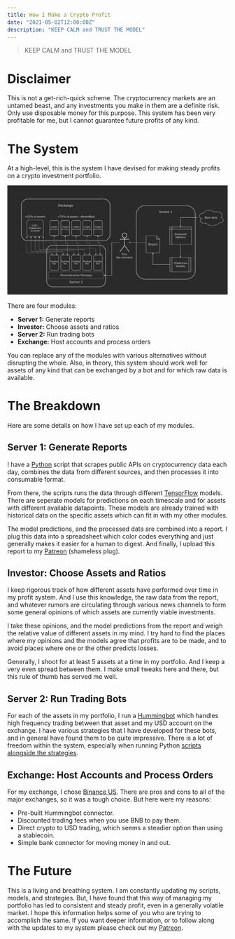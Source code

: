 ```yaml
---
title: How I Make a Crypto Profit
date: "2021-05-02T12:00:00Z"
description: "KEEP CALM and TRUST THE MODEL"
---
```


> KEEP CALM and TRUST THE MODEL

# Disclaimer

This is not a get-rich-quick scheme. The cryptocurrency markets are an untamed beast, and any investments you make in them are a definite risk. Only use disposable money for this purpose. This system has been very profitable for me, but I cannot guarantee future profits of any kind.

# The System

At a high-level, this is the system I have devised for making steady profits on a crypto investment portfolio.

![](profit-system.png)

There are four modules:

- **Server 1:** Generate reports
- **Investor:** Choose assets and ratios
- **Server 2:** Run trading bots
- **Exchange:** Host accounts and process orders

You can replace any of the modules with various alternatives without disrupting the whole. Also, in theory, this system should work well for assets of any kind that can be exchanged by a bot and for which raw data is available.

# The Breakdown

Here are some details on how I have set up each of my modules.

## Server 1: Generate Reports

I have a [Python](https://www.python.org/) script that scrapes public APIs on cryptocurrency data each day, combines the data from different sources, and then processes it into consumable format.

From there, the scripts runs the data through different [TensorFlow](https://www.tensorflow.org/) models. There are seperate models for predictions on each timescale and for assets with different available datapoints. These models are already trained with historical data on the specific assets which can fit in with my other modules.

The model predictions, and the processed data are combined into a report. I plug this data into a spreadsheet which color codes everything and just generally makes it easier for a human to digest. And finally, I upload this report to my [Patreon](https://www.patreon.com/isaiahnixon) (shameless plug).

## Investor: Choose Assets and Ratios

I keep rigorous track of how different assets have performed over time in my profit system. And I use this knowledge, the raw data from the report, and whatever rumors are circulating through various news channels to form some general opinions of which assets are currently viable investments.

I take these opinions, and the model predictions from the report and weigh the relative value of different assets in my mind. I try hard to find the places where my opinions and the models agree that profits are to be made, and to avoid places where one or the other predicts losses.

Generally, I shoot for at least 5 assets at a time in my portfolio. And I keep a very even spread between them. I make small tweaks here and there, but this rule of thumb has served me well.

## Server 2: Run Trading Bots

For each of the assets in my portfolio, I run a [Hummingbot](https://hummingbot.io/) which handles high frequency trading between that asset and my USD account on the exchange. I have various strategies that I have developed for these bots, and in general have found them to be quite impressive. There is a lot of freedom within the system, especially when running Python [scripts alongside the strategies](https://docs.hummingbot.io/scripts/overview/).

## Exchange: Host Accounts and Process Orders

For my exchange, I chose [Binance US](https://www.binance.us). There are pros and cons to all of the major exchanges, so it was a tough choice. But here were my reasons:

- Pre-built Hummingbot connector.
- Discounted trading fees when you use BNB to pay them.
- Direct crypto to USD trading, which seems a steadier option than using a stablecoin.
- Simple bank connector for moving money in and out.

# The Future

This is a living and breathing system. I am constantly updating my scripts, models, and strategies. But, I have found that this way of managing my portfolio has led to consistent and steady profit, even in a generally volatile market. I hope this information helps some of you who are trying to accomplish the same. If you want deeper information, or to follow along with the updates to my system please check out my [Patreon](https://www.patreon.com/isaiahnixon).